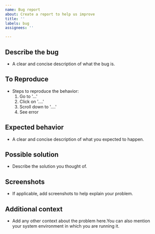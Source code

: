 ```yaml
---
name: Bug report
about: Create a report to help us improve
title: ''
labels: bug
assignees: ''

---
```


**Describe the bug**
----
- A clear and concise description of what the bug is.


**To Reproduce**
----
- Steps to reproduce the behavior:
  1. Go to '...'
  2. Click on '....'
  3. Scroll down to '....'
  4. See error

**Expected behavior**
-----
- A clear and concise description of what you expected to happen.

**Possible solution**
----
- Describe the solution you thought of.

**Screenshots**
----
- If applicable, add screenshots to help explain your problem.

**Additional context**
----
- Add any other context about the problem here.You can also mention your system environment in which you are running it.
